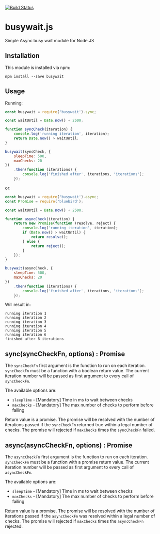 [![Build Status](https://travis-ci.org/regevbr/busywait.js.svg?branch=master)](https://travis-ci.org/regevbr/busywait.js)

# busywait.js
Simple Async busy wait module for Node.JS

## Installation

This module is installed via npm:

```
npm install --save busywait
```

## Usage

Running:
```js
const busywait = require('busywait').sync;

const waitUntil = Date.now() + 2500;

function syncCheck(iteration) {
    console.log('running iteration', iteration);
    return Date.now() > waitUntil;
}

busywait(syncCheck, {
    sleepTime: 500,
    maxChecks: 20
})
    .then(function (iterations) {
        console.log('finished after', iterations, 'iterations');
    });
```
or:
```js
const busywait = require('busywait').async;
const Promise = require('bluebird');

const waitUntil = Date.now() + 2500;

function asyncCheck(iteration) {
    return new Promise(function (resolve, reject) {
        console.log('running iteration', iteration);
        if (Date.now() > waitUntil) {
            return resolve();
        } else {
            return reject();
        }
    });
}

busywait(asyncCheck, {
    sleepTime: 500,
    maxChecks: 20
})
    .then(function (iterations) {
        console.log('finished after', iterations, 'iterations');
    });
```
Will result in:
```
running iteration 1
running iteration 2
running iteration 3
running iteration 4
running iteration 5
running iteration 6
finished after 6 iterations
```

## sync(syncCheckFn, options) : Promise

The `syncCheckFn` first argument is the function to run on each iteration.
`syncCheckFn` must be a function with a boolean return value.
The current iteration number will be passed as first argument to every call of `syncCheckFn`. 

The available options are:
- `sleepTime` - [Mandatory] Time in ms to wait between checks  
- `maxChecks` - [Mandatory] The max number of checks to perform before failing 

Return value is a promise.
The promise will be resolved with the number of iterations passed if the `syncCheckFn` returned true within a legal number of checks.
The promise will rejected if `maxChecks` times the `syncCheckFn` failed.

## async(asyncCheckFn, options) : Promise

The `asyncCheckFn` first argument is the function to run on each iteration.
`syncCheckFn` must be a function with a promise return value.
The current iteration number will be passed as first argument to every call of `asyncCheckFn`. 

The available options are:
- `sleepTime` - [Mandatory] Time in ms to wait between checks  
- `maxChecks` - [Mandatory] The max number of checks to perform before failing 

Return value is a promise.
The promise will be resolved with the number of iterations passed if the `asyncCheckFn` was resolved within a legal number of checks.
The promise will rejected if `maxChecks` times the `asyncCheckFn` rejected.
